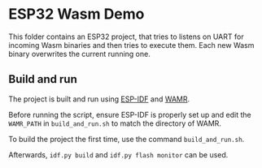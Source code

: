 # ESP32 Wasm Demo
This folder contains an ESP32 project, that tries to listens on UART for incoming Wasm binaries and then tries to execute them. Each new Wasm binary overwrites the current running one.


## Build and run

The project is built and run using [ESP-IDF](https://docs.espressif.com/projects/esp-idf/en/latest/esp32/get-started/) and [WAMR](https://github.com/bytecodealliance/wasm-micro-runtime/tree/main).

Before running the script, ensure ESP-IDF is properly set up and edit the `WAMR_PATH` in `build_and_run.sh` to match the directory of WAMR.

To build the project the first time, use the command `build_and_run.sh`.

Afterwards, `idf.py build` and `idf.py flash monitor` can be used.
